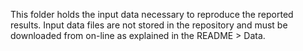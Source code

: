 This folder holds the input data necessary to reproduce the reported results. Input data files are not stored in the repository and must be downloaded from on-line as explained in the README > Data.
